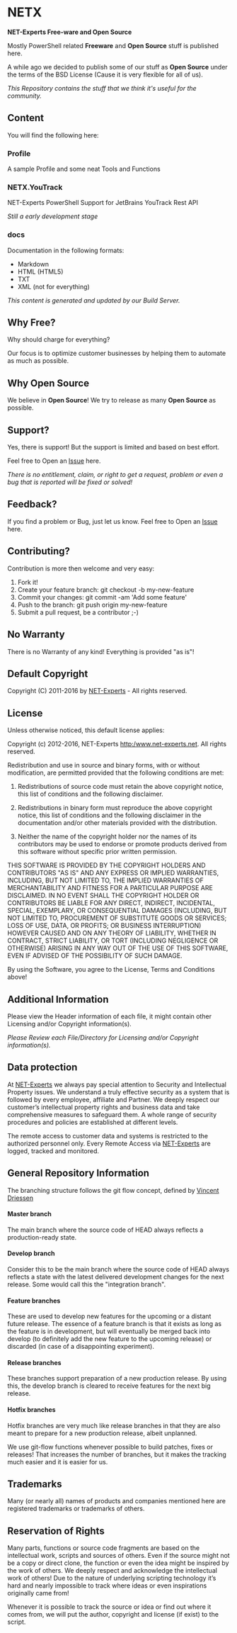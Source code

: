 # NETX
**NET-Experts Free-ware and Open Source**

Mostly PowerShell related **Freeware** and **Open Source** stuff is published here.

A while ago we decided to publish some of our stuff as **Open Source** under the terms of the BSD License (Cause it is very flexible for all of us).

*This Repository contains the stuff that we think it's useful for the community.*

## Content
You will find the following here:

### Profile
A sample Profile and some neat Tools and Functions

### NETX.YouTrack
NET-Experts PowerShell Support for JetBrains YouTrack Rest API

*Still a early development stage*

### docs
Documentation in the following formats:

- Markdown
- HTML (HTML5)
- TXT
- XML (not for everything)

*This content is generated and updated by our Build Server.*

## Why Free?
Why should charge for everything?

Our focus is to optimize customer businesses by helping them to automate as much as possible.

## Why Open Source
We believe in **Open Source**! We try to release as many **Open Source** as possible.

## Support?
Yes, there is support! But the support is limited and based on best effort.

Feel free to Open an [Issue](https://github.com/jhochwald/NETX/issues) here.

*There is no entitlement, claim, or right to get a request, problem or even a bug that is reported will be fixed or solved!*

## Feedback?
If you find a problem or Bug, just let us know.
Feel free to Open an [Issue](https://github.com/jhochwald/NETX/issues) here.

## Contributing?
Contribution is more then welcome and very easy:

1. Fork it!
2. Create your feature branch: git checkout -b my-new-feature
3. Commit your changes: git commit -am 'Add some feature'
4. Push to the branch: git push origin my-new-feature
5. Submit a pull request, be a contributor ;-)

## No Warranty
There is no Warranty of any kind! Everything is provided "as is"!

## Default Copyright
Copyright (C) 2011-2016 by [NET-Experts](http://net-experts.net/) - All rights reserved.

## License
Unless otherwise noticed, this default license applies:

Copyright (c) 2012-2016, NET-Experts <http:/www.net-experts.net>.
All rights reserved.

Redistribution and use in source and binary forms, with or without modification,
are permitted provided that the following conditions are met:

1. Redistributions of source code must retain the above copyright notice, this list of conditions and the following disclaimer.

2. Redistributions in binary form must reproduce the above copyright notice, this list of conditions and the following disclaimer in the documentation and/or other materials provided with the distribution.

3. Neither the name of the copyright holder nor the names of its contributors may be used to endorse or promote products derived from this software without specific prior written permission.

THIS SOFTWARE IS PROVIDED BY THE COPYRIGHT HOLDERS AND CONTRIBUTORS "AS IS" AND ANY EXPRESS OR IMPLIED WARRANTIES, INCLUDING, BUT NOT LIMITED TO, THE IMPLIED WARRANTIES OF MERCHANTABILITY AND FITNESS FOR A PARTICULAR PURPOSE ARE DISCLAIMED. IN NO EVENT SHALL THE COPYRIGHT HOLDER OR CONTRIBUTORS BE LIABLE FOR ANY DIRECT, INDIRECT, INCIDENTAL, SPECIAL, EXEMPLARY, OR CONSEQUENTIAL DAMAGES (INCLUDING, BUT NOT LIMITED TO, PROCUREMENT OF SUBSTITUTE GOODS OR SERVICES; LOSS OF USE, DATA, OR PROFITS; OR BUSINESS INTERRUPTION) HOWEVER CAUSED AND ON ANY THEORY OF LIABILITY, WHETHER IN CONTRACT, STRICT LIABILITY, OR TORT (INCLUDING NEGLIGENCE OR OTHERWISE) ARISING IN ANY WAY OUT OF THE USE OF THIS SOFTWARE, EVEN IF ADVISED OF THE POSSIBILITY OF SUCH DAMAGE.

By using the Software, you agree to the License, Terms and Conditions above!

## Additional Information
Please view the Header information of each file, it might contain other Licensing and/or Copyright information(s).

*Please Review each File/Directory for Licensing and/or Copyright information(s).*

## Data protection
At [NET-Experts](http://net-experts.net/) we always pay special attention to Security and Intellectual Property issues. We understand a truly effective security as a system that is followed by every employee, affiliate and Partner. We deeply respect our customer’s intellectual property rights and business data and take comprehensive measures to safeguard them. A whole range of security procedures and policies are established at different levels.

The remote access to customer data and systems is restricted to the authorized personnel only. Every Remote Access via [NET-Experts](http://net-experts.net/) are logged, tracked and monitored.

## General Repository Information
The branching structure follows the git flow concept, defined by [Vincent Driessen](http://nvie.com/posts/a-successful-git-branching-model/)

#### Master branch
The main branch where the source code of HEAD always reflects a production-ready state.

#### Develop branch
Consider this to be the main branch where the source code of HEAD always reflects a state with the latest delivered development changes for the next release. Some would call this the "integration branch".

#### Feature branches
These are used to develop new features for the upcoming or a distant future release. The essence of a feature branch is that it exists as long as the feature is in development, but will eventually be merged back into develop (to definitely add the new feature to the upcoming release) or discarded (in case of a disappointing experiment).

#### Release branches
These branches support preparation of a new production release. By using this, the develop branch is cleared to receive features for the next big release.

#### Hotfix branches
Hotfix branches are very much like release branches in that they are also meant to prepare for a new production release, albeit unplanned.

We use git-flow functions whenever possible to build patches, fixes or releases! That increases the number of branches, but it makes the tracking much easier and it is easier for us.

## Trademarks
Many (or nearly all) names of products and companies mentioned here are registered trademarks or trademarks of others.

## Reservation of Rights
Many parts, functions or source code fragments are based on the intellectual work, scripts and sources of others. Even if the source might not be a copy or direct clone, the function or even the idea might be inspired by the work of others. We deeply respect and acknowledge the intellectual work of others! Due to the nature of underlying scripting technology it’s hard and nearly impossible to track where ideas or even inspirations originally came from!

Whenever it is possible to track the source or idea or find out where it comes from, we will put the author, copyright and license (if exist) to the script.
